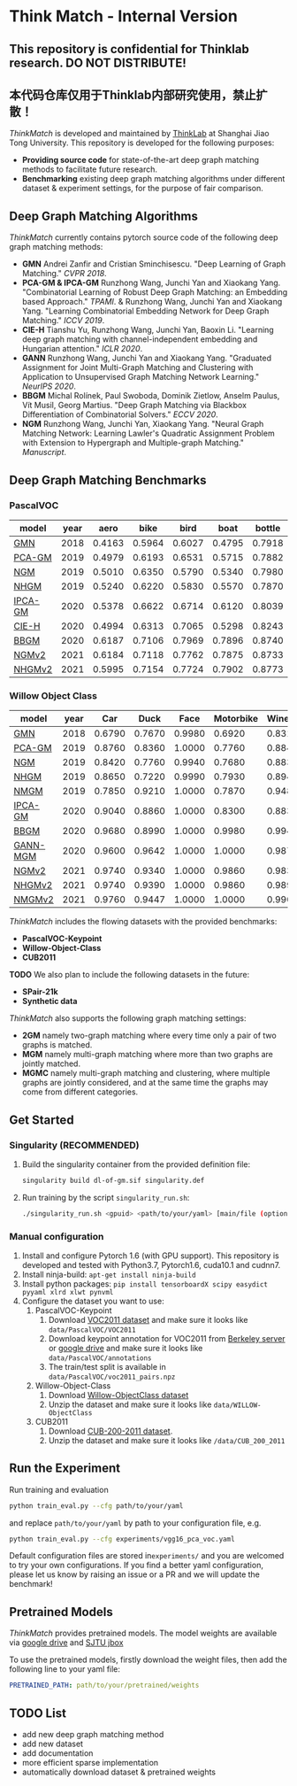 # Think Match - Internal Version

## This repository is confidential for Thinklab research. DO NOT DISTRIBUTE!
## 本代码仓库仅用于Thinklab内部研究使用，禁止扩散！

_ThinkMatch_ is developed and maintained by [ThinkLab](http://thinklab.sjtu.edu.cn) at Shanghai Jiao Tong University. 
This repository is developed for the following purposes:
* **Providing source code** for state-of-the-art deep graph matching methods to facilitate future research.
* **Benchmarking** existing deep graph matching algorithms under different dataset & experiment settings, for the purpose of fair comparison.

## Deep Graph Matching Algorithms
_ThinkMatch_ currently contains pytorch source code of the following deep graph matching methods: 

* **GMN** Andrei Zanfir and Cristian Sminchisescu. "Deep Learning of 
Graph Matching." _CVPR 2018_.
* **PCA-GM & IPCA-GM** Runzhong Wang, Junchi Yan and Xiaokang Yang. "Combinatorial Learning of Robust Deep Graph Matching: an Embedding based Approach." _TPAMI_.
& Runzhong Wang, Junchi Yan and Xiaokang Yang. "Learning Combinatorial Embedding Network for Deep Graph Matching." _ICCV 2019_. 
* **CIE-H** Tianshu Yu, Runzhong Wang, Junchi Yan, Baoxin Li. "Learning deep graph matching with channel-independent embedding and Hungarian attention." _ICLR 2020_.
* **GANN** Runzhong Wang, Junchi Yan and Xiaokang Yang. "Graduated Assignment for Joint Multi-Graph Matching and Clustering with Application to Unsupervised Graph Matching Network Learning." _NeurIPS 2020_.
* **BBGM** Michal Rolínek, Paul Swoboda, Dominik Zietlow, Anselm Paulus, Vít Musil, Georg Martius. "Deep Graph Matching via Blackbox Differentiation of Combinatorial Solvers." _ECCV 2020_.
* **NGM** Runzhong Wang, Junchi Yan, Xiaokang Yang. "Neural Graph Matching Network: Learning Lawler's Quadratic Assignment Problem with Extension to Hypergraph and Multiple-graph Matching." _Manuscript_.

## Deep Graph Matching Benchmarks

### PascalVOC

| model                                                        | year | aero   | bike   | bird   | boat   | bottle | bus    | car    | cat    | chair  | cow    | table  | dog    | horse  | mbkie  | person | plant  | sheep  | sofa   | train  | tv     | mean   |
| ------------------------------------------------------------ | ---- | ------ | ------ | ------ | ------ | ------ | ------ | ------ | ------ | ------ | ------ | ------ | ------ | ------ | ------ | ------ | ------ | ------ | ------ | ------ | ------ | ------ |
| [GMN](http://openaccess.thecvf.com/content_cvpr_2018/html/Zanfir_Deep_Learning_of_CVPR_2018_paper.html) | 2018 | 0.4163 | 0.5964 | 0.6027 | 0.4795 | 0.7918 | 0.7020 | 0.6735 | 0.6488 | 0.3924 | 0.6128 | 0.6693 | 0.5976 | 0.6106 | 0.5975 | 0.3721 | 0.7818 | 0.6800 | 0.4993 | 0.8421 | 0.9141 | 0.6240 |
| [PCA-GM](https://ieeexplore.ieee.org/abstract/document/9128045/) | 2019 | 0.4979 | 0.6193 | 0.6531 | 0.5715 | 0.7882 | 0.7556 | 0.6466 | 0.6969 | 0.4164 | 0.6339 | 0.5073 | 0.6705 | 0.6671 | 0.6164 | 0.4447 | 0.8116 | 0.6782 | 0.5922 | 0.7845 | 0.9042 | 0.6478 |
| [NGM](http://thinklab.sjtu.edu.cn/project/NGM/index.html)    | 2019 | 0.5010 | 0.6350 | 0.5790 | 0.5340 | 0.7980 | 0.7710 | 0.7360 | 0.6820 | 0.4110 | 0.6640 | 0.4080 | 0.6030 | 0.6190 | 0.6350 | 0.4560 | 0.7710 | 0.6930 | 0.6550 | 0.7920 | 0.8820 | 0.6413 |
| [NHGM](http://thinklab.sjtu.edu.cn/project/NGM/index.html)   | 2019 | 0.5240 | 0.6220 | 0.5830 | 0.5570 | 0.7870 | 0.7770 | 0.7440 | 0.7070 | 0.4200 | 0.6460 | 0.5380 | 0.6100 | 0.6190 | 0.6080 | 0.4680 | 0.7910 | 0.6680 | 0.5510 | 0.8090 | 0.8870 | 0.6458 |
| [IPCA-GM](https://ieeexplore.ieee.org/abstract/document/9128045/) | 2020 | 0.5378 | 0.6622 | 0.6714 | 0.6120 | 0.8039 | 0.7527 | 0.7255 | 0.7252 | 0.4455 | 0.6524 | 0.5430 | 0.6724 | 0.6790 | 0.6421 | 0.4793 | 0.8435 | 0.7079 | 0.6398 | 0.8380 | 0.9083 | 0.6770 |
| [CIE-H](https://openreview.net/forum?id=rJgBd2NYPH)          | 2020 | 0.4994 | 0.6313 | 0.7065 | 0.5298 | 0.8243 | 0.7536 | 0.6766 | 0.7230 | 0.4235 | 0.6688 | 0.6990 | 0.6952 | 0.7074 | 0.6196 | 0.4667 | 0.8504 | 0.7000 | 0.6175 | 0.8023 | 0.9178 | 0.6756 |
| [BBGM](https://www.ecva.net/papers/eccv_2020/papers_ECCV/papers/123730409.pdf) | 2020 | 0.6187 | 0.7106 | 0.7969 | 0.7896 | 0.8740 | 0.9401 | 0.8947 | 0.8022 | 0.5676 | 0.7914 | 0.6458 | 0.7892 | 0.7615 | 0.7512 | 0.6519 | 0.9818 | 0.7729 | 0.7701 | 0.9494 | 0.9393 | 0.7899 |
| [NGMv2](http://thinklab.sjtu.edu.cn/project/NGM/index.html)  | 2021 | 0.6184 | 0.7118 | 0.7762 | 0.7875 | 0.8733 | 0.9363 | 0.8770 | 0.7977 | 0.5535 | 0.7781 | 0.8952 | 0.7880 | 0.8011 | 0.7923 | 0.6258 | 0.9771 | 0.7769 | 0.7574 | 0.9665 | 0.9323 | 0.8011 |
| [NHGMv2](http://thinklab.sjtu.edu.cn/project/NGM/index.html) | 2021 | 0.5995 | 0.7154 | 0.7724 | 0.7902 | 0.8773 | 0.9457 | 0.8903 | 0.8181 | 0.5995 | 0.8129 | 0.8695 | 0.7811 | 0.7645 | 0.7750 | 0.6440 | 0.9872 | 0.7778 | 0.7538 | 0.9787 | 0.9280 | 0.8040 |


### Willow Object Class

| model                                                        | year | Car    | Duck   | Face   | Motorbike | Winebottle | mean   |
| ------------------------------------------------------------ | ---- | ------ | ------ | ------ | --------- | ---------- | ------ |
| [GMN](http://openaccess.thecvf.com/content_cvpr_2018/html/Zanfir_Deep_Learning_of_CVPR_2018_paper.html) | 2018 | 0.6790 | 0.7670 | 0.9980 | 0.6920    | 0.8310     | 0.7934 |
| [PCA-GM](https://ieeexplore.ieee.org/abstract/document/9128045/) | 2019 | 0.8760 | 0.8360 | 1.0000 | 0.7760    | 0.8840     | 0.8744 |
| [NGM](http://thinklab.sjtu.edu.cn/project/NGM/index.html)    | 2019 | 0.8420 | 0.7760 | 0.9940 | 0.7680    | 0.8830     | 0.8530 |
| [NHGM](http://thinklab.sjtu.edu.cn/project/NGM/index.html)   | 2019 | 0.8650 | 0.7220 | 0.9990 | 0.7930    | 0.8940     | 0.8550 |
| [NMGM](http://thinklab.sjtu.edu.cn/project/NGM/index.html)   | 2019 | 0.7850 | 0.9210 | 1.0000 | 0.7870    | 0.9480     | 0.8880 |
| [IPCA-GM](https://ieeexplore.ieee.org/abstract/document/9128045/) | 2020 | 0.9040 | 0.8860 | 1.0000 | 0.8300    | 0.8830     | 0.9006 |
| [BBGM](https://www.ecva.net/papers/eccv_2020/papers_ECCV/papers/123730409.pdf) | 2020 | 0.9680 | 0.8990 | 1.0000 | 0.9980    | 0.9940     | 0.9718 |
| [GANN-MGM](https://papers.nips.cc/paper/2020/hash/e6384711491713d29bc63fc5eeb5ba4f-Abstract.html) | 2020 | 0.9600 | 0.9642 | 1.0000 | 1.0000    | 0.9879     | 0.9906 |
| [NGMv2](http://thinklab.sjtu.edu.cn/project/NGM/index.html)  | 2021 | 0.9740 | 0.9340 | 1.0000 | 0.9860    | 0.9830     | 0.9754 |
| [NHGMv2](http://thinklab.sjtu.edu.cn/project/NGM/index.html) | 2021 | 0.9740 | 0.9390 | 1.0000 | 0.9860    | 0.9890     | 0.9780 |
| [NMGMv2](http://thinklab.sjtu.edu.cn/project/NGM/index.html) | 2021 | 0.9760 | 0.9447 | 1.0000 | 1.0000    | 0.9902     | 0.9822 |

_ThinkMatch_ includes the flowing datasets with the provided benchmarks:

* **PascalVOC-Keypoint**
* **Willow-Object-Class**
* **CUB2011**

**TODO** We also plan to include the following datasets in the future:
* **SPair-21k**
* **Synthetic data**

_ThinkMatch_ also supports the following graph matching settings:
* **2GM** namely two-graph matching where every time only a pair of two graphs is matched.
* **MGM** namely multi-graph matching where more than two graphs are jointly matched.
* **MGMC** namely multi-graph matching and clustering, where multiple graphs are jointly considered, and at the same time the graphs may come from different categories.

## Get Started

### Singularity (RECOMMENDED)

1. Build the singularity container from the provided definition file:
    ```bash
    singularity build dl-of-gm.sif singularity.def
    ```
2. Run training by the script ``singularity_run.sh``:
    ```bash
    ./singularity_run.sh <gpuid> <path/to/your/yaml> [main/file (optional, defualt is train_eval.py)]
    ```

### Manual configuration

1. Install and configure Pytorch 1.6 (with GPU support). This repository is developed and tested with Python3.7, Pytorch1.6, cuda10.1 and cudnn7. 
1. Install ninja-build: ``apt-get install ninja-build``
1. Install python packages: ``pip install tensorboardX scipy easydict pyyaml xlrd xlwt pynvml``
1. Configure the dataset you want to use:
    1. PascalVOC-Keypoint
        1. Download [VOC2011 dataset](http://host.robots.ox.ac.uk/pascal/VOC/voc2011/index.html) and make sure it looks like ``data/PascalVOC/VOC2011``
        1. Download keypoint annotation for VOC2011 from [Berkeley server](https://www2.eecs.berkeley.edu/Research/Projects/CS/vision/shape/poselets/voc2011_keypoints_Feb2012.tgz) or [google drive](https://drive.google.com/open?id=1D5o8rmnY1-DaDrgAXSygnflX5c-JyUWR) and make sure it looks like ``data/PascalVOC/annotations``
        1. The train/test split is available in ``data/PascalVOC/voc2011_pairs.npz``
    1. Willow-Object-Class
        1. Download [Willow-ObjectClass dataset](http://www.di.ens.fr/willow/research/graphlearning/WILLOW-ObjectClass_dataset.zip)
        1. Unzip the dataset and make sure it looks like ``data/WILLOW-ObjectClass``
    1. CUB2011
        1. Download [CUB-200-2011 dataset](http://www.vision.caltech.edu/visipedia-data/CUB-200-2011/CUB_200_2011.tgz).
        1. Unzip the dataset and make sure it looks like ``/data/CUB_200_2011``

## Run the Experiment

Run training and evaluation
```bash
python train_eval.py --cfg path/to/your/yaml
```

and replace ``path/to/your/yaml`` by path to your configuration file, e.g. 
```bash
python train_eval.py --cfg experiments/vgg16_pca_voc.yaml
```

Default configuration files are stored in``experiments/`` and you are welcomed to try your own configurations. If you find a better yaml configuration, please let us know by raising an issue or a PR and we will update the benchmark!

## Pretrained Models
_ThinkMatch_ provides pretrained models. The model weights are available via [google drive](https://drive.google.com/drive/folders/11xAQlaEsMrRlIVc00nqWrjHf8VOXUxHQ?usp=sharing) and [SJTU jbox](https://jbox.sjtu.edu.cn/l/L04xX3)

To use the pretrained models, firstly download the weight files, then add the following line to your yaml file:
```yaml
PRETRAINED_PATH: path/to/your/pretrained/weights
```

## TODO List
* add new deep graph matching method
* add new dataset
* add documentation
* more efficient sparse implementation
* automatically download dataset & pretrained weights
